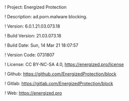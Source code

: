 ! Project: Energized Protection

! Description: ad.porn.malware blocking.

! Version: 6.0.1.21.03.073.18

! Build Version: 21.03.073.18

! Build Date: Sun, 14 Mar 21 18:07:57

! Version Code: 0731807

! License: CC BY-NC-SA 4.0, https://energized.pro/license

! Github: https://github.com/EnergizedProtection/block

! Gitlab: https://gitlab.com/EnergizedProtection/block


! Web: https://energized.pro
